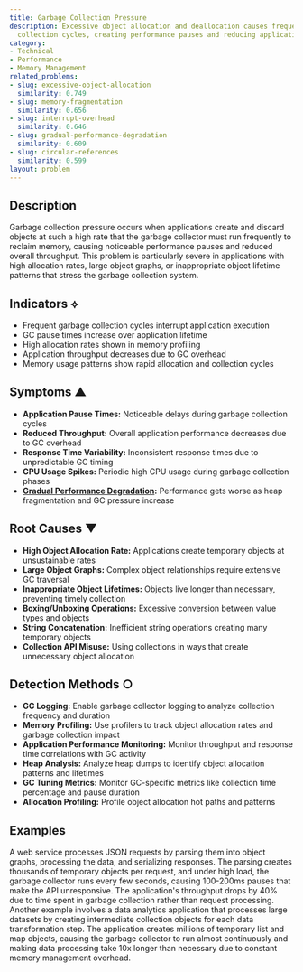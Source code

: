 ```yaml
---
title: Garbage Collection Pressure
description: Excessive object allocation and deallocation causes frequent garbage
  collection cycles, creating performance pauses and reducing application throughput.
category:
- Technical
- Performance
- Memory Management
related_problems:
- slug: excessive-object-allocation
  similarity: 0.749
- slug: memory-fragmentation
  similarity: 0.656
- slug: interrupt-overhead
  similarity: 0.646
- slug: gradual-performance-degradation
  similarity: 0.609
- slug: circular-references
  similarity: 0.599
layout: problem
---
```


## Description

Garbage collection pressure occurs when applications create and discard objects at such a high rate that the garbage collector must run frequently to reclaim memory, causing noticeable performance pauses and reduced overall throughput. This problem is particularly severe in applications with high allocation rates, large object graphs, or inappropriate object lifetime patterns that stress the garbage collection system.

## Indicators ⟡

- Frequent garbage collection cycles interrupt application execution
- GC pause times increase over application lifetime
- High allocation rates shown in memory profiling
- Application throughput decreases due to GC overhead
- Memory usage patterns show rapid allocation and collection cycles

## Symptoms ▲

- **Application Pause Times:** Noticeable delays during garbage collection cycles
- **Reduced Throughput:** Overall application performance decreases due to GC overhead
- **Response Time Variability:** Inconsistent response times due to unpredictable GC timing
- **CPU Usage Spikes:** Periodic high CPU usage during garbage collection phases
- **[Gradual Performance Degradation](gradual-performance-degradation.md):** Performance gets worse as heap fragmentation and GC pressure increase

## Root Causes ▼

- **High Object Allocation Rate:** Applications create temporary objects at unsustainable rates
- **Large Object Graphs:** Complex object relationships require extensive GC traversal
- **Inappropriate Object Lifetimes:** Objects live longer than necessary, preventing timely collection
- **Boxing/Unboxing Operations:** Excessive conversion between value types and objects
- **String Concatenation:** Inefficient string operations creating many temporary objects
- **Collection API Misuse:** Using collections in ways that create unnecessary object allocation

## Detection Methods ○

- **GC Logging:** Enable garbage collector logging to analyze collection frequency and duration
- **Memory Profiling:** Use profilers to track object allocation rates and garbage collection impact
- **Application Performance Monitoring:** Monitor throughput and response time correlations with GC activity
- **Heap Analysis:** Analyze heap dumps to identify object allocation patterns and lifetimes
- **GC Tuning Metrics:** Monitor GC-specific metrics like collection time percentage and pause duration
- **Allocation Profiling:** Profile object allocation hot paths and patterns

## Examples

A web service processes JSON requests by parsing them into object graphs, processing the data, and serializing responses. The parsing creates thousands of temporary objects per request, and under high load, the garbage collector runs every few seconds, causing 100-200ms pauses that make the API unresponsive. The application's throughput drops by 40% due to time spent in garbage collection rather than request processing. Another example involves a data analytics application that processes large datasets by creating intermediate collection objects for each data transformation step. The application creates millions of temporary list and map objects, causing the garbage collector to run almost continuously and making data processing take 10x longer than necessary due to constant memory management overhead.